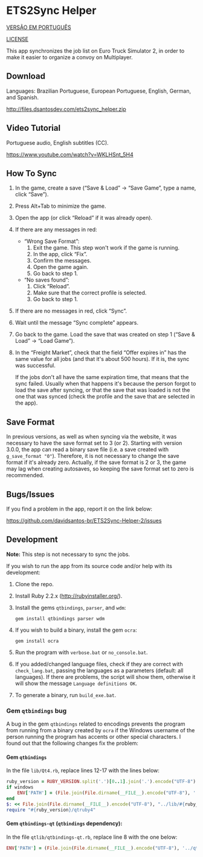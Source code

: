 # ETS2Sync Helper
[VERSÃO EM PORTUGUÊS](README.md)

[LICENSE](LICENSE.md)

This app synchronizes the job list on Euro Truck Simulator 2, in order to make it easier to organize a convoy on Multiplayer.

## Download
Languages: Brazilian Portuguese, European Portuguese, English, German, and Spanish.

http://files.dsantosdev.com/ets2sync_helper.zip

## Video Tutorial
Portuguese audio, English subtitles (CC).

https://www.youtube.com/watch?v=WKLHSnt_5H4

## How To Sync
1. In the game, create a save (“Save & Load” → “Save Game”, type a name, click “Save”).
2. Press Alt+Tab to minimize the game.
3. Open the app (or click “Reload” if it was already open).
4. If there are any messages in red:
	* “Wrong Save Format”:
		1. Exit the game. This step won't work if the game is running.
		2. In the app, click “Fix”.
		3. Confirm the messages.
		4. Open the game again.
		5. Go back to step 1.
	* “No saves found”:
		1. Click “Reload”.
		2. Make sure that the correct profile is selected.
		3. Go back to step 1.
5. If there are no messages in red, click “Sync”.
6. Wait until the message “Sync complete” appears.
7. Go back to the game. Load the save that was created on step 1 (“Save & Load” → “Load Game”).
8. In the “Freight Market”, check that the field “Offer expires in” has the same value for all jobs (and that it's about 500 hours). If it is, the sync was successful.

	If the jobs don't all have the same expiration time, that means that the sync failed. Usually when that happens it's because the person forgot to load the save after syncing, or that the save that was loaded is not the one that was synced (check the profile and the save that are selected in the app).

## Save Format
In previous versions, as well as when syncing via the website, it was necessary to have the save format set to 3 (or 2). Starting with version 3.0.0, the app can read a binary save file (i.e. a save created with `g_save_format "0"`). Therefore, it is not necessary to change the save format if it's already zero. Actually, if the save format is 2 or 3, the game may lag when creating autosaves, so keeping the save format set to zero is recommended.

## Bugs/Issues
If you find a problem in the app, report it on the link below:

https://github.com/davidsantos-br/ETS2Sync-Helper-2/issues

## Development
**Note:** This step is not necessary to sync the jobs.

If you wish to run the app from its source code and/or help with its development:

1. Clone the repo.
2. Install Ruby 2.2.x (http://rubyinstaller.org/).
3. Install the gems `qtbindings`, `parser`, and `wdm`:

	```
	gem install qtbindings parser wdm
	```
4. If you wish to build a binary, install the gem `ocra`:

	```
	gem install ocra
	```
5. Run the program with `verbose.bat` or `no_console.bat`.
6. If you added/changed language files, check if they are correct with `check_lang.bat`, passing the languages as a parameters (default: all languages). If there are problems, the script will show them, otherwise it will show the message `Language definitions OK`.
7. To generate a binary, run `build_exe.bat`.

### Gem `qtbindings` bug

A bug in the gem `qtbindings` related to encodings prevents the program from running from a binary created by `ocra` if the Windows username of the person running the program has accents or other special characters. I found out that the following changes fix the problem:

#### Gem `qtbindings`
In the file `lib/Qt4.rb`, replace lines 12-17 with the lines below:

```ruby
ruby_version = RUBY_VERSION.split('.')[0..1].join('.').encode("UTF-8")
if windows
	ENV['PATH'] = (File.join(File.dirname(__FILE__).encode("UTF-8"), '../bin') + ';' + File.join(File.dirname(__FILE__).encode("UTF-8"), "../lib/#{ruby_version}") + ';' + File.join(File.dirname(__FILE__).encode("UTF-8"), "../bin/#{ruby_version}") + ';' + ENV['PATH'].encode("UTF-8")).encode(ENV['PATH'].encoding)
end
$: << File.join(File.dirname(__FILE__).encode("UTF-8"), "../lib/#{ruby_version}").encode("filesystem")
require "#{ruby_version}/qtruby4"
```

#### Gem `qtbindings-qt` (`qtbindings` dependency):
In the file `qtlib/qtbindings-qt.rb`, replace line 8 with the one below:

```ruby
ENV['PATH'] = (File.join(File.dirname(__FILE__).encode("UTF-8"), '../qtbin') + ';' + File.join(File.dirname(__FILE__).encode("UTF-8"), '../qtbin/plugins') + ';' + ENV['PATH'].encode("UTF-8")).encode(ENV['PATH'].encoding)
```
